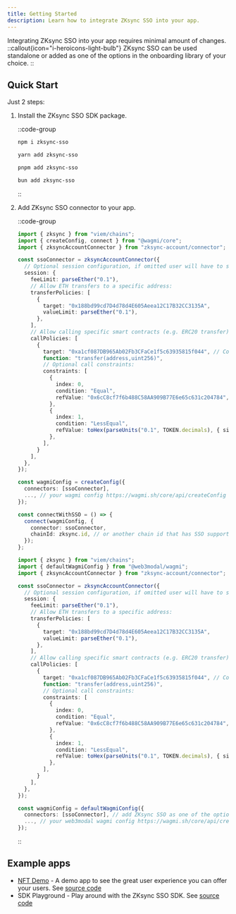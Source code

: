 ```yaml
---
title: Getting Started
description: Learn how to integrate ZKsync SSO into your app.
---
```


Integrating ZKsync SSO into your app requires minimal amount of changes.
::callout{icon="i-heroicons-light-bulb"}
ZKsync SSO can be used standalone or added as one of the options in the onboarding library of your choice.
::

## Quick Start

Just 2 steps:

1. Install the ZKsync SSO SDK package.

    ::code-group

    ```bash [npm]
    npm i zksync-sso
    ```

    ```bash [yarn]
    yarn add zksync-sso
    ```

    ```bash [pnpm]
    pnpm add zksync-sso
    ```

    ```bash [bun]
    bun add zksync-sso
    ```

    ::

1. Add ZKsync SSO connector to your app.

    ::code-group

    ```ts [wagmi]
    import { zksync } from "viem/chains";
    import { createConfig, connect } from "@wagmi/core";
    import { zksyncAccountConnector } from "zksync-account/connector";

    const ssoConnector = zksyncAccountConnector({
      // Optional session configuration, if omitted user will have to sign every transaction via Auth Server
      session: {
        feeLimit: parseEther("0.1"),
        // Allow ETH transfers to a specific address:
        transferPolicies: [
          {
            target: "0x188bd99cd7D4d78d4E605Aeea12C17B32CC3135A",
            valueLimit: parseEther("0.1"),
          },
        ],
        // Allow calling specific smart contracts (e.g. ERC20 transfer):
        callPolicies: [
          {
            target: "0xa1cf087DB965Ab02Fb3CFaCe1f5c63935815f044", // Contract address
            function: "transfer(address,uint256)",
            // Optional call constraints:
            constraints: [
              {
                index: 0,
                condition: "Equal",
                refValue: "0x6cC8cf7f6b488C58AA909B77E6e65c631c204784", // Only allow transfers to this address
              },
              {
                index: 1,
                condition: "LessEqual",
                refValue: toHex(parseUnits("0.1", TOKEN.decimals), { size: 32 }), // Limit the transfer amount to 0.1 tokens
              },
            ],
          }
        ],
      },
    });

    const wagmiConfig = createConfig({
      connectors: [ssoConnector],
      ..., // your wagmi config https://wagmi.sh/core/api/createConfig
    });

    const connectWithSSO = () => {
      connect(wagmiConfig, {
        connector: ssoConnector,
        chainId: zksync.id, // or another chain id that has SSO support
      });
    };
    ```

    ```ts [web3modal]
    import { zksync } from "viem/chains";
    import { defaultWagmiConfig } from "@web3modal/wagmi";
    import { zksyncAccountConnector } from "zksync-account/connector";

    const ssoConnector = zksyncAccountConnector({
      // Optional session configuration, if omitted user will have to sign every transaction via Auth Server
      session: {
        feeLimit: parseEther("0.1"),
        // Allow ETH transfers to a specific address:
        transferPolicies: [
          {
            target: "0x188bd99cd7D4d78d4E605Aeea12C17B32CC3135A",
            valueLimit: parseEther("0.1"),
          },
        ],
        // Allow calling specific smart contracts (e.g. ERC20 transfer):
        callPolicies: [
          {
            target: "0xa1cf087DB965Ab02Fb3CFaCe1f5c63935815f044", // Contract address
            function: "transfer(address,uint256)",
            // Optional call constraints:
            constraints: [
              {
                index: 0,
                condition: "Equal",
                refValue: "0x6cC8cf7f6b488C58AA909B77E6e65c631c204784", // Only allow transfers to this address
              },
              {
                index: 1,
                condition: "LessEqual",
                refValue: toHex(parseUnits("0.1", TOKEN.decimals), { size: 32 }), // Limit the transfer amount to 0.1 tokens
              },
            ],
          }
        ],
      },
    });

    const wagmiConfig = defaultWagmiConfig({
      connectors: [ssoConnector], // add ZKsync SSO as one of the options in the onboarding modal
      ..., // your web3modal wagmi config https://wagmi.sh/core/api/createConfig
    });
    ```

    ::

## Example apps

- [NFT Demo](https://nft.zksync.dev) - A demo app to see the great user experience you can offer your users. See [source code](https://github.com/matter-labs/zksync-account-sdk)
- SDK Playground - Play around with the ZKsync SSO SDK. See [source code](https://github.com/matter-labs/zksync-account-sdk)
